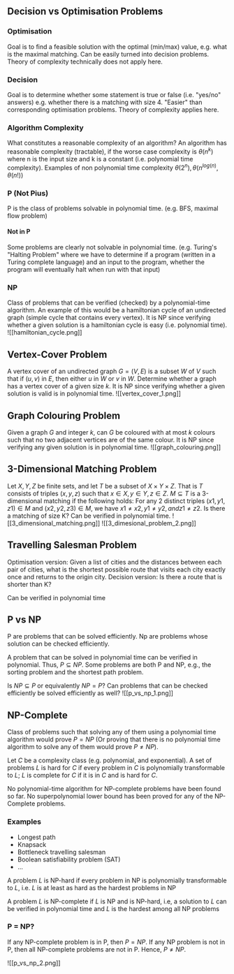 ## Decision vs Optimisation Problems
### Optimisation
Goal is to find a feasible solution with the optimal (min/max) value, e.g. what is the maximal matching. Can be easily turned into decision problems. Theory of complexity technically does not apply here.

### Decision
Goal is to determine whether some statement is true or false (i.e. "yes/no" answers) e.g. whether there is a matching with size 4. "Easier" than corresponding optimisation problems. Theory of complexity applies here.

### Algorithm Complexity
What constitutes a reasonable complexity of an algorithm?
An algorithm has reasonable complexity (tractable), if the worse case complexity is $\theta(n^k)$ where n is the input size and k is a constant (i.e. polynomial time complexity). Examples of non polynomial time complexity $\theta(2^n), \theta(n^{log(n)}, \theta(n!))$

### P (Not Pius)
P is the class of problems solvable in polynomial time. (e.g. BFS, maximal flow problem)
#### Not in P
Some problems are clearly not solvable in polynomial time. (e.g. Turing's "Halting Problem" where we have to determine if a program (written in a Turing complete language) and an input to the program, whether the program will eventually halt when run with that input)


### NP
Class of problems that can be verified (checked) by a polynomial-time algorithm. An example of this would be a hamiltonian cycle of an undirected graph (simple cycle that contains every vertex). It is NP since verifying whether a given solution is a hamiltonian cycle is easy (i.e. polynomial time).
![[hamiltonian_cycle.png]]
## Vertex-Cover Problem
A vertex cover of an undirected graph $G=(V,E)$ is a subset $W$ of $V$ such that if $(u, v)$ in $E$, then either $u$ in $W$ or $v$ in $W$. Determine whether a graph has a vertex cover of a given size $k$. It is NP since verifying whether a given solution is valid is in polynomial time.
![[vertex_cover_1.png]]

## Graph Colouring Problem
Given a graph $G$ and integer $k$, can $G$ be coloured with at most $k$ colours such that no two adjacent vertices are of the same colour. It is NP since verifying any given solution is in polynomial time.
![[graph_colouring.png]]

## 3-Dimensional Matching Problem
Let $X, Y, Z$ be finite sets, and let $T$ be a subset of $X \times Y \times Z$. That is $T$ consists of triples $(x, y, z)$ such that $x \in X, y \in Y, z \in Z$. $M \subseteq T$ is a 3-dimensional matching if the following holds: For any 2 distinct triples $(x1, y1, z1) \in M$ and $(x2, y2, z3) \in M$, we have $x1 \ne x2, y1 \ne y2, and z1 \ne z2$. Is there a matching of size K? Can be verified in polynomial time.
![[3_dimensional_matching.png]]
![[3_dimesional_problem_2.png]]

## Travelling Salesman Problem
Optimisation version:
Given a list of cities and the distances between each pair of cities, what is the shortest possible route that visits each city exactly once and returns to the origin city.
Decision version:
Is there a route that is shorter than K?

Can be verified in polynomial time

## P vs NP
P are problems that can be solved efficiently. Np are problems whose solution can be checked efficiently.

A problem that can be solved in polynomial time can be verified in polynomial. Thus, $P \subseteq NP$. Some problems are both P and NP, e.g., the sorting problem and the shortest path problem.

Is $NP \subseteq P$ or equivalently $NP = P$?
Can problems that can be checked efficiently be solved efficiently as well?
![[p_vs_np_1.png]]

## NP-Complete
Class of problems such that solving any of them using a polynomial time algorithm would prove $P=NP$ (Or proving that there is no polynomial time algorithm to solve any of them would prove $P \ne NP$).

Let $C$ be a complexity class (e.g. polynomial, and exponential). A set of problems $L$ is hard for $C$ if every problem in $C$ is polynomially transformable to $L$; $L$ is complete for $C$ if it is in $C$ and is hard for $C$.

No polynomial-time algorithm for NP-complete problems have been found so far.
No superpolynomial lower bound has been proved for any of the NP-Complete problems.

### Examples
- Longest path
- Knapsack
- Bottleneck travelling salesman
- Boolean satisfiability problem (SAT)
- ...

A problem $L$ is NP-hard if every problem in NP is polynomially transformable to $L$, i.e. $L$ is at least as hard as the hardest problems in NP

A problem $L$ is NP-complete if $L$ is NP and is NP-hard, i.e, a solution to $L$ can be verified in polynomial time and $L$ is the hardest among all NP problems

### P = NP?
If any NP-complete problem is in P, then $P = NP$. If any NP problem is not in P, then all NP-complete problems are not in P. Hence, $P \ne NP$.

![[p_vs_np_2.png]]
